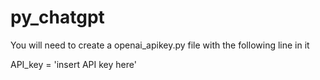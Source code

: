# py_chatgpt
You will need to create a openai_apikey.py file with the following line in it

API_key = 'insert API key here'